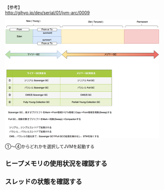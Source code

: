 
【参考】  
http://gihyo.jp/dev/serial/01/jvm-arc/0009


![JMV](/picture/JVM.png "JVM")

①〜④からどれかを選択してJVMを起動する
## ヒープメモリの使用状況を確認する  
  
## スレッドの状態を確認する  
